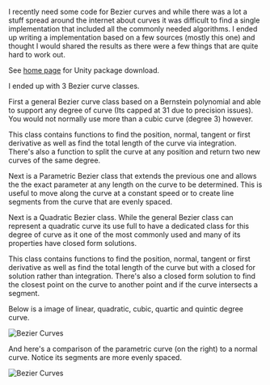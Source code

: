 I recently need some code for Bezier curves and while there was a lot a stuff spread around the internet about curves it was difficult to find a single implementation that included all the commonly needed algorithms. I ended up writing a implementation based on a few sources (mostly this one) and thought I would shared the results as there were a few things that are quite hard to work out.

See [home page](https://www.digital-dust.com/single-post/2018/03/09/Bezier-Curves-in-Unity) for Unity package download.

I ended up with 3 Bezier curve classes.

First a general Bezier curve class based on a  Bernstein polynomial and able to support any degree of curve (Its capped at 31 due to precision issues). You would not normally use more than a cubic curve (degree 3)  however.

This class contains functions to find the position, normal, tangent or first derivative as well as find the total length of the curve via integration. There's also a function to split the curve at any position and return two new curves of the same degree.

Next is a Parametric Bezier class that extends the previous one and allows the the exact parameter at any length on the curve to be determined. This is useful to move along the curve at a constant speed or to create line segments from the curve that are evenly spaced.

Next is a Quadratic Bezier class. While the general Bezier class can represent a quadratic curve its use full to have a dedicated class for this degree of curve as it one of the most commonly used and many of its properties have closed form solutions.

This class contains functions to find the position, normal, tangent or first derivative as well as find the total length of the curve but with a closed for solution rather than integration. There's also a closed form solution to find the closest point on the curve to another point and if the curve intersects a segment.

Below is a image of linear, quadratic, cubic, quartic and quintic degree curve.

![Bezier Curves](https://static.wixstatic.com/media/1e04d5_fc3781020dc04a538216b06649c12946~mv2.png/v1/fill/w_550,h_550,al_c,usm_0.66_1.00_0.01/1e04d5_fc3781020dc04a538216b06649c12946~mv2.png)

And here's a comparison of the parametric curve (on the right) to a normal curve. Notice its segments are more evenly spaced.

![Bezier Curves](https://static.wixstatic.com/media/1e04d5_944e3646b21f4b438c6a4e639760a4ca~mv2.png/v1/fill/w_486,h_486,al_c,usm_0.66_1.00_0.01/1e04d5_944e3646b21f4b438c6a4e639760a4ca~mv2.png)
